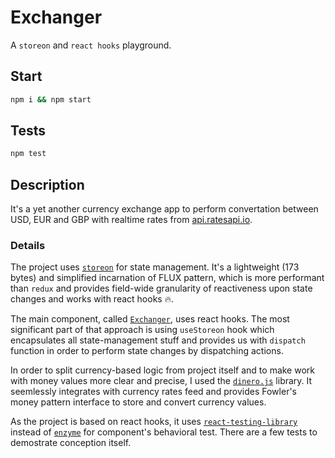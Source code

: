 # Exchanger

A `storeon` and `react hooks` playground.

## Start

```bash
npm i && npm start
```

## Tests
```bash
npm test
```

## Description

It's a yet another currency exchange app to perform convertation between USD, EUR and GBP with realtime rates from [api.ratesapi.io](https://ratesapi.io/).

### Details

The project uses [`storeon`](https://github.com/ai/storeon) for state management. It's a lightweight (173 bytes) and simplified incarnation of FLUX pattern, which is more performant than `redux` and provides field-wide granularity of reactiveness upon state changes and works with react hooks :fire:. 

The main component, called [`Exchanger`](https://github.com/ujinho/simple-exchanger/blob/master/src/components/Exchanger/Exchanger.tsx), uses react hooks. The most significant part of that approach is using `useStoreon` hook which encapsulates all state-management stuff and provides us with `dispatch` function in order to perform state changes by dispatching actions.

In order to split currency-based logic from project itself and to make work with money values more clear and precise, I used the [`dinero.js`](https://github.com/sarahdayan/dinero.js) library. It seemlessly integrates with currency rates feed and provides Fowler's money pattern interface to store and convert currency values.

As the project is based on react hooks, it uses [`react-testing-library`](https://github.com/kentcdodds/react-testing-library) instead of [`enzyme`](https://airbnb.io/enzyme/) for component's behavioral test. There are a few tests to demostrate conception itself.
